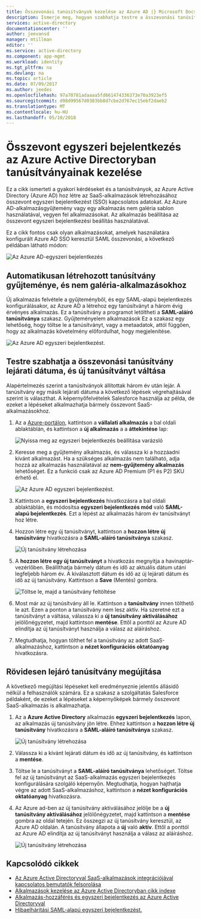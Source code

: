 ```yaml
---
title: Összevonási tanúsítványok kezelése az Azure AD |} Microsoft Docs
description: Ismerje meg, hogyan szabhatja testre a összevonási tanúsítványok lejárati dátuma és rövidesen lejáró tanúsítvány megújítása.
services: active-directory
documentationcenter: ''
author: jeevansd
manager: mtillman
editor: ''
ms.service: active-directory
ms.component: app-mgmt
ms.workload: identity
ms.tgt_pltfrm: na
ms.devlang: na
ms.topic: article
ms.date: 07/09/2017
ms.author: jeedes
ms.openlocfilehash: 97a70781adaaaa5fd661474336373e70a3923ef5
ms.sourcegitcommit: d98d99567d0383bb8d7cbe2d767ec15ebf2daeb2
ms.translationtype: MT
ms.contentlocale: hu-HU
ms.lasthandoff: 05/10/2018
---
```

# <a name="manage-certificates-for-federated-single-sign-on-in-azure-active-directory"></a>Összevont egyszeri bejelentkezés az Azure Active Directoryban tanúsítványainak kezelése
Ez a cikk ismerteti a gyakori kérdéseket és a tanúsítványok, az Azure Active Directory (Azure AD) hoz létre az SaaS-alkalmazások létrehozásához összevont egyszeri bejelentkezést (SSO) kapcsolatos adatokat. Az Azure AD-alkalmazásgyűjtemény vagy egy alkalmazás nem galéria sablon használatával, vegyen fel alkalmazásokat. Az alkalmazás beállítása az összevont egyszeri bejelentkezési beállítás használatával.

Ez a cikk fontos csak olyan alkalmazásokat, amelyek használatára konfigurált Azure AD SSO keresztül SAML összevonási, a következő példában látható módon:

![Az Azure AD-egyszeri bejelentkezés](./media/active-directory-sso-certs/saml_sso.PNG)

## <a name="auto-generated-certificate-for-gallery-and-non-gallery-applications"></a>Automatikusan létrehozott tanúsítvány gyűjteménye, és nem galéria-alkalmazásokhoz
Új alkalmazás felvétele a gyűjteményből, és egy SAML-alapú bejelentkezés konfigurálásakor, az Azure AD a létrehoz egy tanúsítványt a három évig érvényes alkalmazás. Ez a tanúsítvány a programot letöltheti a **SAML-aláíró tanúsítványa** szakasz. Gyűjteményelem alkalmazások Ez a szakasz egy lehetőség, hogy töltse le a tanúsítványt, vagy a metaadatok, attól függően, hogy az alkalmazás követelmény előfordulhat, hogy megjelenítése.

![Az Azure AD egyszeri bejelentkezést.](./media/active-directory-sso-certs/saml_certificate_download.png)

## <a name="customize-the-expiration-date-for-your-federation-certificate-and-roll-it-over-to-a-new-certificate"></a>Testre szabhatja a összevonási tanúsítvány lejárati dátuma, és új tanúsítványt váltása
Alapértelmezés szerint a tanúsítványok állítottak három év után lejár. A tanúsítvány egy másik lejárati dátuma a következő lépések végrehajtásával szerint is választhat.
A képernyőfelvételek Salesforce használja az példa, de ezeket a lépéseket alkalmazhatja bármely összevont SaaS-alkalmazásokhoz.

1. Az a [Azure-portálon](https://aad.portal.azure.com), kattintson a **vállalati alkalmazás** a bal oldali ablaktáblán, és kattintson a **új alkalmazás** a a **áttekintése** lap:

   ![Nyissa meg az egyszeri bejelentkezés beállítása varázsló](./media/active-directory-sso-certs/enterprise_application_new_application.png)

2. Keresse meg a gyűjtemény alkalmazás, és válassza ki a hozzáadni kívánt alkalmazást. Ha a szükséges alkalmazás nem található, adja hozzá az alkalmazás használatával az **nem-gyűjtemény alkalmazás** lehetőséget. Ez a funkció csak az Azure AD Premium (P1 és P2) SKU érhető el.

    ![Az Azure AD egyszeri bejelentkezést.](./media/active-directory-sso-certs/add_gallery_application.png)

3. Kattintson a **egyszeri bejelentkezés** hivatkozásra a bal oldali ablaktáblán, és módosítsa **egyszeri bejelentkezés mód** való **SAML-alapú bejelentkezés**. Ezt a lépést az alkalmazás három év tanúsítványt hoz létre.

4. Hozzon létre egy új tanúsítványt, kattintson a **hozzon létre új tanúsítvány** hivatkozásra a **SAML-aláíró tanúsítványa** szakasz.

    ![Új tanúsítvány létrehozása](./media/active-directory-sso-certs/create_new_certficate.png)

5. A **hozzon létre egy új tanúsítványt** a hivatkozás megnyitja a havinaptár-vezérlőben. Beállíthatja bármely dátum és idő az aktuális dátum utáni legfeljebb három év. A kiválasztott dátum és idő az új lejárati dátum és idő az új tanúsítvány. Kattintson a **Save** (Mentés) gombra.

    ![Töltse le, majd a tanúsítvány feltöltése](./media/active-directory-sso-certs/certifcate_date_selection.PNG)

6. Most már az új tanúsítvány áll le. Kattintson a **tanúsítvány** innen tölthető le azt. Ezen a ponton a tanúsítvány nem lesz aktív. Ha szeretné ezt a tanúsítványt a váltása, válassza ki a **új tanúsítvány aktiválásához** jelölőnégyzetet, majd kattintson **mentése**. Ettől a ponttól az Azure AD elindítja az új tanúsítványt használja a válasz az aláíráshoz.

7.  Megtudhatja, hogyan tölthet fel a tanúsítvány az adott SaaS-alkalmazáshoz, kattintson a **nézet konfigurációs oktatóanyag** hivatkozásra.

## <a name="renew-a-certificate-that-will-soon-expire"></a>Rövidesen lejáró tanúsítvány megújítása
A következő megújítási lépéseket kell eredményeznie jelentős állásidő nélkül a felhasználók számára. Ez a szakasz a szolgáltatás Salesforce példaként, de ezeket a lépéseket a képernyőképek bármely összevont SaaS-alkalmazás is alkalmazhatja.

1. Az a **Azure Active Directory** alkalmazás **egyszeri bejelentkezés** lapon, az alkalmazás új tanúsítvány jön létre. Ehhez kattintson a **hozzon létre új tanúsítvány** hivatkozásra a **SAML-aláíró tanúsítványa** szakasz.

    ![Új tanúsítvány létrehozása](./media/active-directory-sso-certs/create_new_certficate.png)

2. Válassza ki a kívánt lejárati dátum és idő az új tanúsítvány, és kattintson a **mentése**.

3. Töltse le a tanúsítványt a **SAML-aláíró tanúsítványa** lehetőséget. Töltse fel az új tanúsítványt az SaaS-alkalmazás egyszeri bejelentkezés konfigurálására szolgáló képernyőn. Megtudhatja, hogyan hajthatja végre az adott SaaS-alkalmazáshoz, kattintson a **nézet konfigurációs oktatóanyag** hivatkozásra.
   
4. Az Azure ad-ben az új tanúsítvány aktiválásához jelölje be a **új tanúsítvány aktiválásához** jelölőnégyzetet, majd kattintson a **mentése** gombra az oldal tetején. Ez összegzi az új tanúsítvány keresztül, az Azure AD oldalán. A tanúsítvány állapota a **új** való **aktív**. Ettől a ponttól az Azure AD elindítja az új tanúsítványt használja a válasz az aláíráshoz. 
   
    ![Új tanúsítvány létrehozása](./media/active-directory-sso-certs/new_certificate_download.png)

## <a name="related-articles"></a>Kapcsolódó cikkek
* [Az Azure Active Directoryval SaaS-alkalmazások integrációjával kapcsolatos bemutatók felsorolása](active-directory-saas-tutorial-list.md)
* [Alkalmazások kezelése az Azure Active Directoryban cikk indexe](active-directory-apps-index.md)
* [Alkalmazás-hozzáférés és egyszeri bejelentkezés az Azure Active Directoryval](active-directory-appssoaccess-whatis.md)
* [Hibaelhárítási SAML-alapú egyszeri bejelentkezést.](active-directory-saml-debugging.md)
